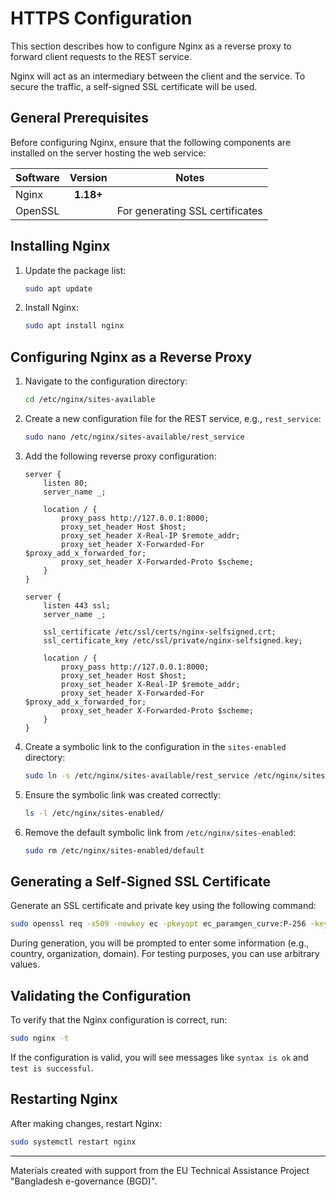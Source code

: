 # HTTPS Configuration

This section describes how to configure Nginx as a reverse proxy to forward client requests to the REST service.

Nginx will act as an intermediary between the client and the service. To secure the traffic, a self-signed SSL certificate will be used.

## General Prerequisites

Before configuring Nginx, ensure that the following components are installed on the server hosting the web service:

| Software | Version   | Notes                             |
|:---------|:---------:|------------------------------------|
| Nginx    | **1.18+** |                                    |
| OpenSSL  |           | For generating SSL certificates    |

## Installing Nginx

1. Update the package list:
   ```bash
   sudo apt update
   ```

2. Install Nginx:
   ```bash
   sudo apt install nginx
   ```

## Configuring Nginx as a Reverse Proxy

1. Navigate to the configuration directory:
   ```bash
   cd /etc/nginx/sites-available
   ```

2. Create a new configuration file for the REST service, e.g., `rest_service`:
   ```bash
   sudo nano /etc/nginx/sites-available/rest_service
   ```

3. Add the following reverse proxy configuration:
   ```nginx
   server {
       listen 80;
       server_name _;

       location / {
           proxy_pass http://127.0.0.1:8000;
           proxy_set_header Host $host;
           proxy_set_header X-Real-IP $remote_addr;
           proxy_set_header X-Forwarded-For $proxy_add_x_forwarded_for;
           proxy_set_header X-Forwarded-Proto $scheme;
       }
   }

   server {
       listen 443 ssl;
       server_name _;

       ssl_certificate /etc/ssl/certs/nginx-selfsigned.crt;
       ssl_certificate_key /etc/ssl/private/nginx-selfsigned.key;

       location / {
           proxy_pass http://127.0.0.1:8000;
           proxy_set_header Host $host;
           proxy_set_header X-Real-IP $remote_addr;
           proxy_set_header X-Forwarded-For $proxy_add_x_forwarded_for;
           proxy_set_header X-Forwarded-Proto $scheme;
       }
   }
   ```

4. Create a symbolic link to the configuration in the `sites-enabled` directory:
   ```bash
   sudo ln -s /etc/nginx/sites-available/rest_service /etc/nginx/sites-enabled/
   ```

5. Ensure the symbolic link was created correctly:
   ```bash
   ls -l /etc/nginx/sites-enabled/
   ```

6. Remove the default symbolic link from `/etc/nginx/sites-enabled`:
   ```bash
   sudo rm /etc/nginx/sites-enabled/default
   ```

## Generating a Self-Signed SSL Certificate

Generate an SSL certificate and private key using the following command:
```bash
sudo openssl req -x509 -newkey ec -pkeyopt ec_paramgen_curve:P-256 -keyout /etc/ssl/private/nginx-selfsigned.key -out /etc/ssl/certs/nginx-selfsigned.crt -days 3650 -nodes
```

During generation, you will be prompted to enter some information (e.g., country, organization, domain). For testing purposes, you can use arbitrary values.

## Validating the Configuration

To verify that the Nginx configuration is correct, run:

```bash
sudo nginx -t
```

If the configuration is valid, you will see messages like `syntax is ok` and `test is successful`.

## Restarting Nginx

After making changes, restart Nginx:

```bash
sudo systemctl restart nginx
```

---

Materials created with support from the EU Technical Assistance Project "Bangladesh e-governance (BGD)".